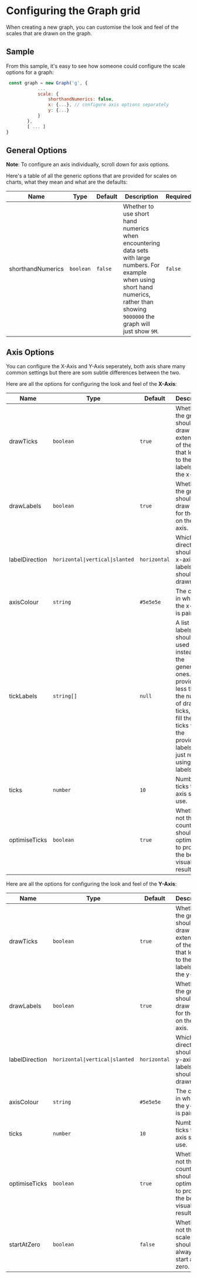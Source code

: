 # Configuring the Graph grid

When creating a new graph, you can customise the look and feel of the scales that are drawn on 
the graph. 

## Sample

From this sample, it's easy to see how someone could configure the scale options for a graph:

```javascript
 const graph = new Graph('g', {
            ...
            scale: {
                shorthandNumerics: false,
                x: {...}, // configure axis options separately
                y: {...} 
            }
        },
        [ ... ]
}

```

## General Options
**Note**: To configure an axis individually, scroll down for axis options.

Here's a table of all the generic options that are provided for scales on charts, what they mean and what are the defaults:


| Name              | Type      | Default | Description                                                                                                                                                                                 | Required | 
|-------------------|-----------|---------|---------------------------------------------------------------------------------------------------------------------------------------------------------------------------------------------|----------|
| shorthandNumerics | `boolean` | `false` | Whether to use short hand numerics when encountering data sets with large numbers. For example when using short hand numerics, rather than showing `9000000` the graph will just show `9M`. | `false`  |


## Axis Options

You can configure the X-Axis and Y-Axis seperately, both axis share many common settings but there are som subtle differences between the two.

Here are all the options for configuring the look and feel of the **X-Axis**:

| Name            | Type                            | Default      | Description                                                                                                                                                                                                |
|-----------------|---------------------------------|--------------|------------------------------------------------------------------------------------------------------------------------------------------------------------------------------------------------------------|
| drawTicks       | `boolean`                       | `true`       | Whether the graph should draw extensions of the lines that lead up to the labels on the x-axis.                                                                                                            |
| drawLabels      | `boolean`                       | `true`       | Whether the graph should draw labels for the ticks on the x-axis.                                                                                                                                          |
| labelDirection  | `horizontal\|vertical\|slanted` | `horizontal` | Which direction should the x-axis labels should be drawn.                                                                                                                                                  |
| axisColour      | `string`                        | `#5e5e5e`    | The colour in which the x-axis is painted.                                                                                                                                                                 |
| tickLabels      | `string[]`                      | `null`       | A list of labels that should be used instead of the generated ones. If you provide less than the number of drawn ticks, it will fill the extra ticks with the provided labels by just re-using the labels. |
| ticks           | `number`                        | `10`         | Number of ticks the x-axis should use.                                                                                                                                                                     |
| optimiseTicks   | `boolean`                       | `true`       | Whether or not the tick count should be optimised to produce the best visual results.                                                                                                                      |

Here are all the options for configuring the look and feel of the **Y-Axis**:

| Name            | Type                            | Default      | Description                                                                                                                                                                                                |
|-----------------|---------------------------------|--------------|------------------------------------------------------------------------------------------------------------------------------------------------------------------------------------------------------------|
| drawTicks       | `boolean`                       | `true`       | Whether the graph should draw extensions of the lines that lead up to the labels on the y-axis.                                                                                                            |
| drawLabels      | `boolean`                       | `true`       | Whether the graph should draw labels for the ticks on the y-axis.                                                                                                                                          |
| labelDirection  | `horizontal\|vertical\|slanted` | `horizontal` | Which direction should the y-axis labels should be drawn.                                                                                                                                                  |
| axisColour      | `string`                        | `#5e5e5e`    | The colour in which the y-axis is painted.                                                                                                                                                                 |
| ticks           | `number`                        | `10`         | Number of ticks the y-axis should use.                                                                                                                                                                     |
| optimiseTicks   | `boolean`                       | `true`       | Whether or not the tick count should be optimised to produce the best visual results.                                                                                                                      |
| startAtZero     | `boolean`                       | `false`      | Whether or not the scale should always start at zero.                                                                                                                                                      |


